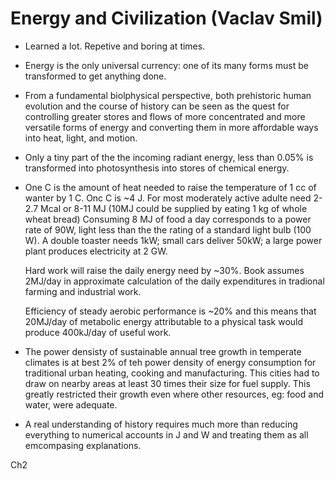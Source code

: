 # Energy and Civilization (Vaclav Smil)

- Learned a lot. Repetive and boring at times.

- Energy is the only universal currency: one of its many forms must be transformed to get anything done.

- From a fundamental biolphysical perspective, both prehistoric human evolution and the course of history can be seen as the quest for controlling greater stores and flows of more concentrated and more versatile forms of energy and converting them in more affordable ways into heat, light, and motion.

- Only a tiny part of the the incoming radiant energy, less than 0.05% is transformed into photosynthesis into stores of chemical energy.

- One C is the amount of heat needed to raise the temperature of 1 cc of wanter by 1 C.
  Onc C is ~4 J.
  For most moderately active adulte need 2-2.7 Mcal or 8-11 MJ (10MJ could be supplied by eating 1 kg of whole wheat bread)
  Consuming 8 MJ of food a day corresponds to a power rate of 90W, light less than the the rating of a standard light bulb (100 W).
  A double toaster needs 1kW; small cars deliver 50kW; a large power plant produces electricity at 2 GW.

  Hard work will raise the daily energy need by ~30%. Book assumes 2MJ/day in approximate calculation of the daily expenditures in tradional farming and industrial work.

  Efficiency of steady aerobic performance is ~20% and this means that 20MJ/day of metabolic energy attributable to a physical task would produce 400kJ/day of useful work.

- The power densisty of sustainable annual tree growth in temperate climates is at best 2% of teh power density of energy consumption for traditional urban heating, cooking and manufacturing. This cities had to draw on nearby areas at least 30 times their size for fuel supply. This greatly restricted their growth even where other resources, eg: food and water, were adequate.

- A real understanding of history requires much more than reducing everything to numerical accounts in J and W and treating them as all emcompasing explanations.

Ch2 